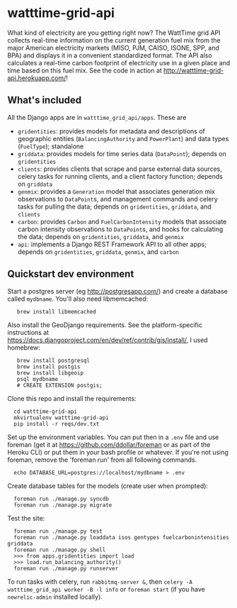 watttime-grid-api
=================

What kind of electricity are you getting right now? The WattTime grid API collects real-time information on the current generation fuel mix from the major American electricity markets (MISO, PJM, CAISO, ISONE, SPP, and BPA) and displays it in a convenient standardized format. The API also calculates a real-time carbon footprint of electricity use in a given place and time based on this fuel mix. See the code in action at http://watttime-grid-api.herokuapp.com/!

What's included
---------------
All the Django apps are in `watttime_grid_api/apps`. These are
* `gridentities`: provides models for metadata and descriptions of geographic entities (`BalancingAuthority` and `PowerPlant`) and data types (`FuelType`); standalone
* `griddata`: provides models for time series data (`DataPoint`); depends on `gridentities`
* `clients`: provides clients that scrape and parse external data sources, celery tasks for running clients, and a client factory function; depends on `griddata`
* `genmix`: provides a `Generation` model that associates generation mix observations to `DataPoint`s, and management commands and celery tasks for pulling the data; depends on `gridentities`, `griddata`, and `clients`
* `carbon`: provides `Carbon` and `FuelCarbonIntensity` models that associate carbon intensity observations to `DataPoint`s, and hooks for calculating the data; depends on `gridentities`, `griddata`, and `genmix`
* `api`: implements a Django REST Framework API to all other apps; depends on `gridentities`, `griddata`, `genmix`, and `carbon`


Quickstart dev environment
-----------
Start a postgres server (eg http://postgresapp.com/) and create a database called <code>mydbname</code>.
You'll also need libmemcached:

       brew install libmemcached

Also install the GeoDjango requirements. See the platform-specific instructions at 
https://docs.djangoproject.com/en/dev/ref/contrib/gis/install/,
I used homebrew:

       brew install postgresql
       brew install postgis
       brew install libgeoip
       psql mydbname
       # CREATE EXTENSION postgis;

Clone this repo and install the requirements:

      cd watttime-grid-api
      mkvirtualenv watttime-grid-api
      pip install -r reqs/dev.txt

Set up the environment variables. You can put then in a <code>.env</code> file and use foreman
(get it at https://github.com/ddollar/foreman or as part of the Heroku CLI)
or put them in your bash profile or whatever.
If you're not using foreman, remove the 'foreman run' from all following commands.

      echo DATABASE_URL=postgres://localhost/mydbname > .env

Create database tables for the models (create user when prompted):

      foreman run ./manage.py syncdb
      foreman run ./manage.py migrate

Test the site:

      foreman run ./manage.py test
      foreman run ./manage.py loaddata isos gentypes fuelcarbonintensities griddata
      foreman run ./manage.py shell
      >>> from apps.gridentities import load
      >>> load.run_balancing_authority()
      foreman run ./manage.py runserver

To run tasks with celery, run <code>rabbitmq-server &</code>, then
<code>celery -A watttime_grid_api worker -B -l info</code>
or
<code>foreman start</code> (if you have <code>newrelic-admin</code> installed locally).
